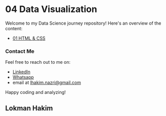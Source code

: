 # 04 Data Visualization
Welcome to my Data Science journey repository! Here's an overview of the content:

- [01 HTML & CSS](https://github.com/lokmanTech/04_Data_Visualization/blob/main/HTML%20%26%20CSS.ipynb)
  


### Contact Me
Feel free to reach out to me on:

- [LinkedIn](https://www.linkedin.com/in/lhakimnazri/)
- [Whatsapp](https://wa.me/+60102115249)
- email at lhakim.nazri@gmail.com

Happy coding and analyzing!

## Lokman Hakim
